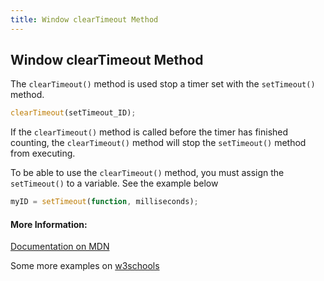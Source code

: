 ```yaml
---
title: Window clearTimeout Method
---
```

## Window clearTimeout Method

The `clearTimeout()` method is used stop a timer set with the `setTimeout()` method.

```javascript
clearTimeout(setTimeout_ID); 
```

If the `clearTimeout()` method is called before the timer has finished counting, the `clearTimeout()` method will stop the `setTimeout()` method from executing.

To be able to use the `clearTimeout()` method, you must assign the `setTimeout()` to a variable. See the example below
```javascript
myID = setTimeout(function, milliseconds); 
```

#### More Information:
<!-- Please add any articles you think might be helpful to read before writing the article -->

[Documentation on MDN](https://developer.mozilla.org/en-US/docs/Web/API/WindowOrWorkerGlobalScope/clearTimeout)

Some more examples on [w3schools](https://www.w3schools.com/jsref/met_win_cleartimeout.asp)
